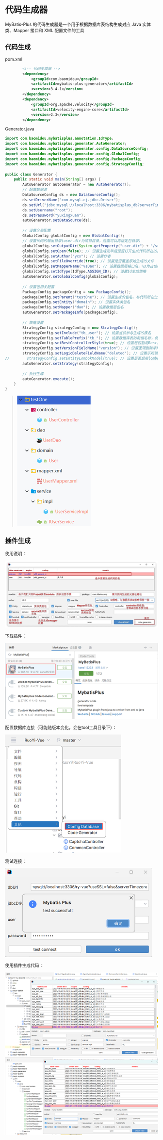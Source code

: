 # 代码生成器

MyBatis-Plus 的代码生成器是一个用于根据数据库表结构生成对应 Java 实体类、Mapper 接口和 XML 配置文件的工具

## 代码生成

pom.xml

```xml
        <!-- 代码生成器 -->
        <dependency>
            <groupId>com.baomidou</groupId>
            <artifactId>mybatis-plus-generator</artifactId>
            <version>3.4.1</version>
        </dependency>
        <dependency>
            <groupId>org.apache.velocity</groupId>
            <artifactId>velocity-engine-core</artifactId>
            <version>2.3</version>
        </dependency>
```

Generator.java

```java
import com.baomidou.mybatisplus.annotation.IdType;
import com.baomidou.mybatisplus.generator.AutoGenerator;
import com.baomidou.mybatisplus.generator.config.DataSourceConfig;
import com.baomidou.mybatisplus.generator.config.GlobalConfig;
import com.baomidou.mybatisplus.generator.config.PackageConfig;
import com.baomidou.mybatisplus.generator.config.StrategyConfig;

public class Generator {
    public static void main(String[] args) {
        AutoGenerator autoGenerator = new AutoGenerator();
        // 配置数据源
        DataSourceConfig ds = new DataSourceConfig();
        ds.setDriverName("com.mysql.cj.jdbc.Driver");
        ds.setUrl("jdbc:mysql://localhost:3306/mybatisplus_db?serverTimezone=UTC");
        ds.setUsername("root");
        ds.setPassword("yuxingxuan");
        autoGenerator.setDataSource(ds);

        // 设置全局配置
        GlobalConfig globalConfig = new GlobalConfig();
        // 设置代码的输出目录(user.dir为项目目录，后面可以再指定包目录)
        globalConfig.setOutputDir(System.getProperty("user.dir") + "/src/main/java");
        globalConfig.setOpen(false); // 设置生成完毕后是否打开生成代码所在的目录
        globalConfig.setAuthor("yxx"); // 设置作者
        globalConfig.setFileOverride(true); // 设置是否覆盖原始生成的文件
        globalConfig.setMapperName("%sDao"); // 设置数据层接口名，%s为占位符，指代模块名称
        globalConfig.setIdType(IdType.ASSIGN_ID); // 设置Id生成策略
        autoGenerator.setGlobalConfig(globalConfig);

        // 设置包相关配置
        PackageConfig packageConfig = new PackageConfig();
        packageConfig.setParent("testOne"); // 设置生成的包名，与代码所在位置组合成完整路径
        packageConfig.setEntity("domain"); // 设置实体类包名
        packageConfig.setMapper("dao"); // 设置数据层包名
        autoGenerator.setPackageInfo(packageConfig);

        // 策略设置
        StrategyConfig strategyConfig = new StrategyConfig();
        strategyConfig.setInclude("tb_user"); // 设置当前参与生成的表名
        strategyConfig.setTablePrefix("tb_"); // 设置数据库表的前缀名称，例如：User = tb_user
        strategyConfig.setRestControllerStyle(true); // 设置是否启用Rest风格
        strategyConfig.setVersionFieldName("version"); // 设置逻辑删除字段名
        strategyConfig.setLogicDeleteFieldName("deleted"); // 设置乐观锁字段名
//        strategyConfig.setEntityLombokModel(true); // 设置是否启用lombok注解的方式配置pojo类
        autoGenerator.setStrategy(strategyConfig);

        // 执行生成
        autoGenerator.execute();
    }
}
```

> <img src="img/7.代码生成器/image-20230716112714236.png" alt="image-20230716112714236" style="zoom: 80%;" />

## 插件生成

使用说明：

<img src="img/7.代码生成器/image-20240114154647419.png" alt="image-20240114154647419" style="zoom:80%;" />

下载插件：

<img src="img/7.代码生成器/image-20240114152559043.png" alt="image-20240114152559043" style="zoom:67%;" />

配置数据库连接（可能随版本变化，会在tool工具目录下）：

<img src="img/7.代码生成器/image-20240114152614569.png" alt="image-20240114152614569" style="zoom:67%;" />

测试连接：

<img src="img/7.代码生成器/image-20240114152727098.png" alt="image-20240114152727098" style="zoom:67%;" />

使用插件生成代码：

<img src="img/7.代码生成器/image-20240114154724012.png" alt="image-20240114154724012" style="zoom:80%;" />

<img src="img/7.代码生成器/image-20240114154734011.png" alt="image-20240114154734011" style="zoom:67%;" />
